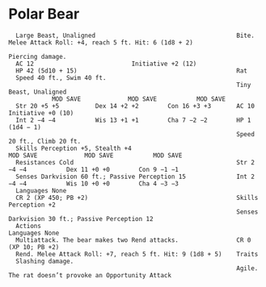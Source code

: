 # Polar Bear

      Large Beast, Unaligned                                       Bite. Melee Attack Roll: +4, reach 5 ft. Hit: 6 (1d8 + 2)
                                                                   Piercing damage.
      AC 12                           Initiative +2 (12)
      HP 42 (5d10 + 15)                                            Rat
      Speed 40 ft., Swim 40 ft.
                                                                   Tiny Beast, Unaligned
                MOD SAVE             MOD SAVE           MOD SAVE
      Str 20 +5 +5          Dex 14 +2 +2        Con 16 +3 +3       AC 10                            Initiative +0 (10)
      Int 2 −4 −4           Wis 13 +1 +1        Cha 7 −2 −2        HP 1 (1d4 − 1)
                                                                   Speed 20 ft., Climb 20 ft.
      Skills Perception +5, Stealth +4                                       MOD SAVE             MOD SAVE           MOD SAVE
      Resistances Cold                                             Str 2 −4 −4           Dex 11 +0 +0        Con 9 −1 −1
      Senses Darkvision 60 ft.; Passive Perception 15              Int 2 −4 −4           Wis 10 +0 +0        Cha 4 −3 −3
      Languages None
      CR 2 (XP 450; PB +2)                                         Skills Perception +2
                                                                   Senses Darkvision 30 ft.; Passive Perception 12
      Actions                                                      Languages None
      Multiattack. The bear makes two Rend attacks.                CR 0 (XP 10; PB +2)
      Rend. Melee Attack Roll: +7, reach 5 ft. Hit: 9 (1d8 + 5)    Traits
      Slashing damage.
                                                                   Agile. The rat doesn’t provoke an Opportunity Attack
